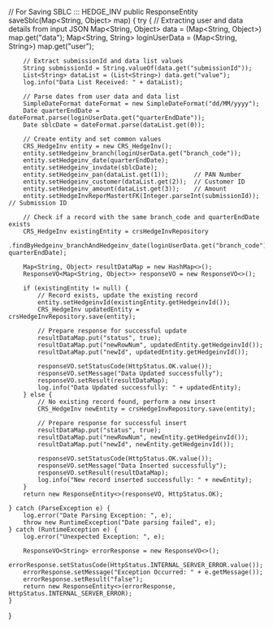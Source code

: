 // For Saving SBLC ::: HEDGE_INV
public ResponseEntity saveSblc(Map<String, Object> map) {
    try {
        // Extracting user and data details from input JSON
        Map<String, Object> data = (Map<String, Object>) map.get("data");
        Map<String, String> loginUserData = (Map<String, String>) map.get("user");

        // Extract submissionId and data list values
        String submissionId = String.valueOf(data.get("submissionId"));
        List<String> dataList = (List<String>) data.get("value");
        log.info("Data List Received: " + dataList);

        // Parse dates from user data and data list
        SimpleDateFormat dateFormat = new SimpleDateFormat("dd/MM/yyyy");
        Date quarterEndDate = dateFormat.parse(loginUserData.get("quarterEndDate"));
        Date sblcDate = dateFormat.parse(dataList.get(0));

        // Create entity and set common values
        CRS_HedgeInv entity = new CRS_HedgeInv();
        entity.setHedgeinv_branch(loginUserData.get("branch_code"));
        entity.setHedgeinv_date(quarterEndDate);
        entity.setHedgeinv_invdate(sblcDate);
        entity.setHedgeinv_pan(dataList.get(1));       // PAN Number
        entity.setHedgeinv_customer(dataList.get(2));  // Customer ID
        entity.setHedgeinv_amount(dataList.get(3));    // Amount
        entity.setHedgeInvReporMastertFK(Integer.parseInt(submissionId)); // Submission ID

        // Check if a record with the same branch_code and quarterEndDate exists
        CRS_HedgeInv existingEntity = crsHedgeInvRepository
                .findByHedgeinv_branchAndHedgeinv_date(loginUserData.get("branch_code"), quarterEndDate);

        Map<String, Object> resultDataMap = new HashMap<>();
        ResponseVO<Map<String, Object>> responseVO = new ResponseVO<>();

        if (existingEntity != null) {
            // Record exists, update the existing record
            entity.setHedgeinvId(existingEntity.getHedgeinvId());
            CRS_HedgeInv updatedEntity = crsHedgeInvRepository.save(entity);

            // Prepare response for successful update
            resultDataMap.put("status", true);
            resultDataMap.put("newRowNum", updatedEntity.getHedgeinvId());
            resultDataMap.put("newId", updatedEntity.getHedgeinvId());

            responseVO.setStatusCode(HttpStatus.OK.value());
            responseVO.setMessage("Data Updated successfully");
            responseVO.setResult(resultDataMap);
            log.info("Data Updated successfully: " + updatedEntity);
        } else {
            // No existing record found, perform a new insert
            CRS_HedgeInv newEntity = crsHedgeInvRepository.save(entity);

            // Prepare response for successful insert
            resultDataMap.put("status", true);
            resultDataMap.put("newRowNum", newEntity.getHedgeinvId());
            resultDataMap.put("newId", newEntity.getHedgeinvId());

            responseVO.setStatusCode(HttpStatus.OK.value());
            responseVO.setMessage("Data Inserted successfully");
            responseVO.setResult(resultDataMap);
            log.info("New record inserted successfully: " + newEntity);
        }
        return new ResponseEntity<>(responseVO, HttpStatus.OK);

    } catch (ParseException e) {
        log.error("Date Parsing Exception: ", e);
        throw new RuntimeException("Date parsing failed", e);
    } catch (RuntimeException e) {
        log.error("Unexpected Exception: ", e);
        
        ResponseVO<String> errorResponse = new ResponseVO<>();
        errorResponse.setStatusCode(HttpStatus.INTERNAL_SERVER_ERROR.value());
        errorResponse.setMessage("Exception Occurred: " + e.getMessage());
        errorResponse.setResult("false");
        return new ResponseEntity<>(errorResponse, HttpStatus.INTERNAL_SERVER_ERROR);
    }
}
